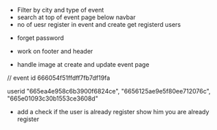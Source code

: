  + Filter by city and type of event
+ search at top of event page below navbar
+ no of uesr register in event and create get registerd users
<!-- + Leave event api -->
<!-- + your events -->
+ forget password
<!-- + work on landing page -->
+ work on footer and header
<!-- + work on page not found and footer -->
+ handle image at create and update event page

// event id 666054f51ffdff7fb7df19fa

userid     "665ea4e958c6b3900f6824ce",
      "6656125ae9e5f80ee712076c",
      "665e01093c30b1553ce3608d"

+ add a check if the user is already register show him you are already register